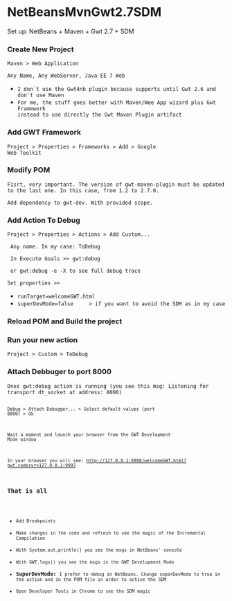 # NetBeansMvnGwt2.7SDM
Set up: NetBeans + Maven + Gwt 2.7 + SDM


<h3>Create New Project</h3>

<code>Maven > Web Application</code>

<code>Any Name, Any WebServer, Java EE 7 Web</code>

<ul>
<li><code>I don´t use the Gwt4nb plugin because supports until Gwt 2.6 and don't use Maven</code></li>
<li><code>For me, the stuff goes better with Maven/Wee App wizard plus Gwt Framework 
instead to use directly the Gwt Maven Plugin artifact</code></li>
</ul>

<h3>Add GWT Framework</h3>

<code>Project > Properties > Frameworks > Add > Google Web Toolkit</code>

<h3>Modify POM</h3>
<code>Fisrt, very important. The version of gwt-maven-plugin must be updated to the last one. In this case, from 1.2 to 2.7.0.</code>

<code>Add dependency to gwt-dev. With provided scope.</code>

<h3>Add Action To Debug</h3>

<code>Project > Properties > Actions > Add Custom... </code>

<code> Any name. In my case: ToDebug</code>

<code> In Execute Goals >> gwt:debug</code>

<code> or gwt:debug -e -X to see full debug trace</code>

<code>Set properties >> </code>
<ul>
<li><code>runTarget=welcomeGWT.html</code></li>
<li><code>superDevMode=false     > if you want to avoid the SDM as in my case</code></li>
</ul>

<h3>Reload POM and Build the project</h3>

<h3>Run your new action</h3>
<code>Project > Custom > ToDebug</code>

<h3>Attach Debbuger to port 8000</h3>
<code>Ones gwt:debug action is running (you see this msg: Listening for transport dt_socket at address: 8000)

<code>Debug > Attach Debugger... > Select default values (port 8000) > Ok </code>

<code>Wait a moment and launch your browser from the GWT Development Mode window</code>

<code>In your browser you will see: http://127.0.0.1:8888/welcomeGWT.html?gwt.codesvr=127.0.0.1:9997 </code>

<h3>That is all</h3>
<ul>
<li><code>Add Breakpoints</code></li>
<li><code>Make changes in the code and refresh to see the magic of the Incremental Compilation</code></li>
<li><code>With System.out.println() you see the msgs in NetBeans' console</code></li>
<li><code>With GWT.logs() you see the msgs in the GWT Development Mode </code></li>
<li><strong>SuperDevMode: </strong><code>I prefer to debug in NetBeans. Change superDevMode to true in the action and in the POM file in order to active the SDM</code></li>
<li><code>Open Developer Tools in Chrome to see the SDM magic</code></li>
</ul>


